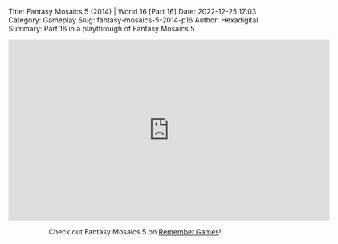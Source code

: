 Title: Fantasy Mosaics 5 (2014) | World 16 [Part 16]
Date: 2022-12-25 17:03
Category: Gameplay
Slug: fantasy-mosaics-5-2014-p16
Author: Hexadigital
Summary: Part 16 in a playthrough of Fantasy Mosaics 5.

<center><iframe src="https://www.youtube.com/embed/icGpODV3YMI?feature=oembed" allow="accelerometer; autoplay; encrypted-media; gyroscope; picture-in-picture" width="640" height="360" frameborder="0"></iframe>

Check out Fantasy Mosaics 5 on [Remember.Games](https://remember.games/game/6529/fantasy-mosaics-5/)!</center>

